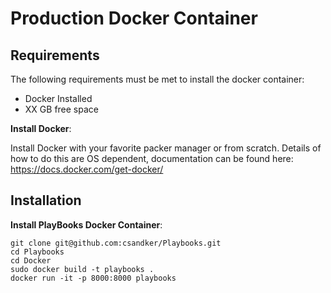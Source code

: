 # Production Docker Container

## Requirements

The following requirements must be met to install the docker container:<br>
- Docker Installed
- XX GB free space  

**Install Docker**:<br>

Install Docker with your favorite packer manager or from scratch. Details of how to do this are OS dependent, documentation can be found here: https://docs.docker.com/get-docker/

## Installation



**Install PlayBooks Docker Container**:<br>

```shell
git clone git@github.com:csandker/Playbooks.git
cd Playbooks
cd Docker
sudo docker build -t playbooks .
docker run -it -p 8000:8000 playbooks
```

